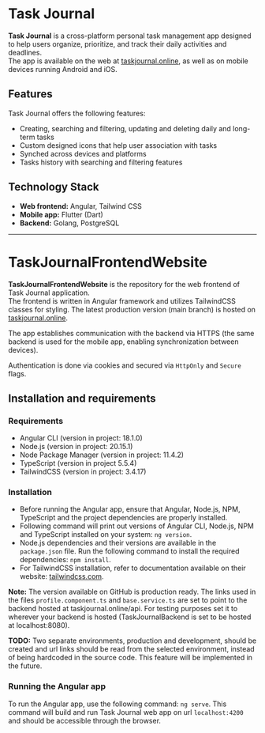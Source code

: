# Task Journal

**Task Journal** is a cross-platform personal task management app designed to help users organize, prioritize, and track their daily activities and deadlines.  
The app is available on the web at [taskjournal.online](https://taskjournal.online), as well as on mobile devices running Android and iOS.

## Features

Task Journal offers the following features:

- Creating, searching and filtering, updating and deleting daily and long-term tasks  
- Custom designed icons that help user association with tasks  
- Synched across devices and platforms  
- Tasks history with searching and filtering features

## Technology Stack

- **Web frontend:** Angular, Tailwind CSS  
- **Mobile app:** Flutter (Dart)  
- **Backend:** Golang, PostgreSQL

---

# TaskJournalFrontendWebsite

**TaskJournalFrontendWebsite** is the repository for the web frontend of Task Journal application.  
The frontend is written in Angular framework and utilizes TailwindCSS classes for styling.
The latest production version (main branch) is hosted on [taskjournal.online](https://taskjournal.online).

The app establishes communication with the backend via HTTPS (the same backend is used for the mobile app, enabling synchronization between devices).

Authentication is done via cookies and secured via `HttpOnly` and `Secure` flags.

## Installation and requirements

### Requirements
- Angular CLI (version in project: 18.1.0)
- Node.js (version in project: 20.15.1)
- Node Package Manager (version in project: 11.4.2)
- TypeScript (version in project 5.5.4)
- TailwindCSS (version in project: 3.4.17)

###  Installation
- Before running the Angular app, ensure that Angular, Node.js, NPM, TypeScript and the project dependencies are properly installed.
- Following command will print out versions of Angular CLI, Node.js, NPM and TypeScript installed on your system: `ng version`.
- Node.js dependencies and their versions are available in the `package.json` file. Run the following command to install the required dependencies: `npm install`.
- For TailwindCSS installation, refer to documentation available on their website: [tailwindcss.com](https://v3.tailwindcss.com/docs/installation).

**Note:** The version available on GitHub is production ready. The links used in the files `profile.component.ts` and `base.service.ts` are set to point to the backend hosted at taskjournal.online/api.
For testing purposes set it to wherever your backend is hosted (TaskJournalBackend is set to be hosted at localhost:8080).

**TODO:** Two separate environments, production and development, should be created and url links should be read from the selected environment, instead of being hardcoded in the source code. This feature will be implemented in the future.

### Running the Angular app

To run the Angular app, use the following command: `ng serve`. This command will build and run Task Journal web app on url `localhost:4200` and should be accessible through the browser.

